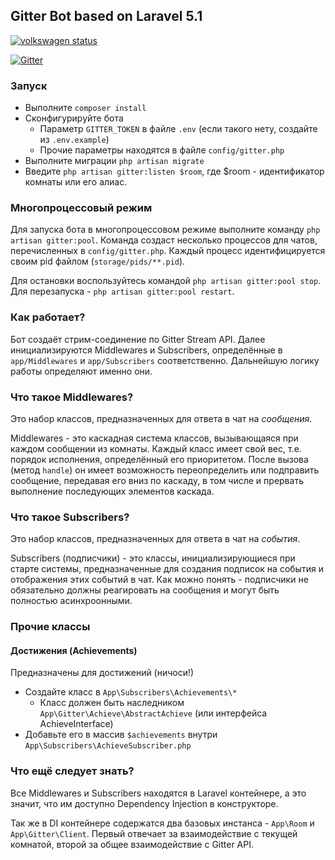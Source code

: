 ## Gitter Bot based on Laravel 5.1

[![volkswagen status](https://auchenberg.github.io/volkswagen/volkswargen_ci.svg?v=1)](https://github.com/auchenberg/volkswagen) 

[![Gitter](https://badges.gitter.im/Join%20Chat.svg)](https://gitter.im/LaravelRUS/GitterBot?utm_source=badge&utm_medium=badge&utm_campaign=pr-badge&utm_content=badge)

### Запуск

- Выполните `composer install`
- Сконфигурируйте бота 
    - Параметр `GITTER_TOKEN` в файле `.env` (если такого нету, 
        создайте из `.env.example`)
    - Прочие параметры находятся в файле `config/gitter.php`
- Выполните миграции `php artisan migrate`
- Введите `php artisan gitter:listen $room`, где 
$room - идентификатор комнаты или его алиас.

### Многопроцессовый режим

Для запуска бота в многопроцессовом режиме выполните команду 
`php artisan gitter:pool`. Команда создаст несколько процессов для 
чатов, перечисленных в `config/gitter.php`. Каждый процесс 
идентифицируется своим pid файлом (`storage/pids/**.pid`). 

Для остановки воспользуйтесь командой `php artisan gitter:pool stop`. 
Для перезапуска - `php artisan gitter:pool restart`.
 

### Как работает?

Бот создаёт стрим-соединение по Gitter Stream API. Далее 
инициализируются Middlewares и Subscribers, определённые 
в `app/Middlewares` и `app/Subscribers` соответственно. 
Дальнейшую логику работы определяют именно они.
 
### Что такое Middlewares?

Это набор классов, предназначенных для ответа в чат на *сообщения*.

Middlewares - это каскадная система классов, вызывающаяся 
при каждом сообщении из комнаты. Каждый класс имеет свой вес, 
т.е. порядок исполнения, определённый его приоритетом. После 
вызова (метод `handle`) он имеет возможность переопределить 
или подправить сообщение, передавая его вниз по каскаду, в том 
числе и прервать выполнение последующих элементов каскада.
  
### Что такое Subscribers?

Это набор классов, предназначенных для ответа в чат на *события*.

Subscribers (подписчики) - это классы, инициализирующиеся 
при старте системы, предназначенные для создания подписок на 
события и отображения этих событий в чат. Как можно понять - 
подписчики не обязательно должны реагировать на сообщения и
могут быть полностью асинхроонными.

### Прочие классы

#### Достижения (Achievements)

Предназначены для достижений (ничоси!)

- Создайте класс в `App\Subscribers\Achievements\*`
    - Класс должен быть наследником `App\Gitter\Achieve\AbstractAchieve` (или интерфейса AchieveInterface)
- Добавьте его в массив `$achievements` внутри `App\Subscribers\AchieveSubscriber.php`

### Что ещё следует знать?

Все Middlewares и Subscribers находятся в Laravel контейнере,
а это значит, что им доступно Dependency Injection в конструкторе.

Так же в DI контейнере содержатся два базовых инстанса - 
`App\Room` и `App\Gitter\Client`. Первый отвечает за взаимодействие 
с текущей комнатой, второй за общее взаимодействие с Gitter API.
